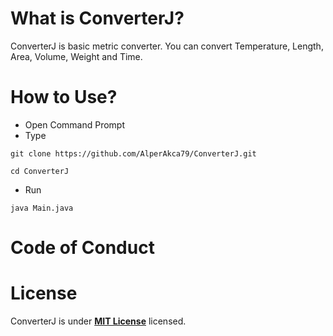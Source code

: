 # What is **ConverterJ**?
ConverterJ is basic metric converter. You can convert Temperature, Length, Area, Volume, Weight and Time.

# How to Use?
- Open Command Prompt
- Type 
```shell
git clone https://github.com/AlperAkca79/ConverterJ.git
```
```shell
cd ConverterJ
```

- Run
```shell
java Main.java
```

# Code of Conduct

# License
ConverterJ is under [**MIT License**](https://mit-license.org/) licensed.

